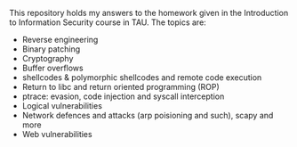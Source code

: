 This repository holds my answers to the homework given in the Introduction to Information Security course in TAU.
The topics are:
- Reverse engineering
- Binary patching
- Cryptography
- Buffer overflows
- shellcodes & polymorphic shellcodes and remote code execution
- Return to libc and return oriented programming (ROP)
- ptrace: evasion, code injection and syscall interception
- Logical vulnerabilities
- Network defences and attacks (arp poisioning and such), scapy and more
- Web vulnerabilities
